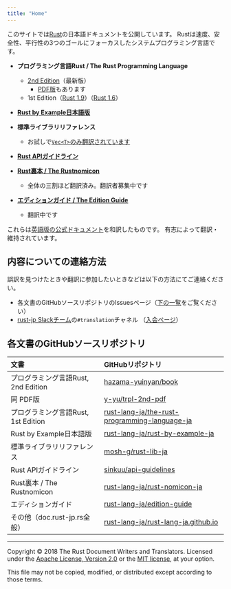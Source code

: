 ```yaml
---
title: "Home"
---
```


このサイトでは[Rust][rust-lang]の日本語ドキュメントを公開しています。
Rustは速度、安全性、平行性の3つのゴールにフォーカスしたシステムプログラミング言語です。

- **プログラミング言語Rust / The Rust Programming Language**
  * [2nd Edition][trpl2]（最新版）
    + [PDF版][trpl2-pdf]もあります
  * 1st Edition（[Rust 1.9][trpl1-1.9]）（[Rust 1.6][trpl1-1.6]）

- [**Rust by Example日本語版**][rbe]

- **標準ライブラリリファレンス**
  * お試しで[`Vec<T>`のみ翻訳されています][std-vec]

- [**Rust APIガイドライン**][api-guidelines]

- [**Rust裏本 / The Rustnomicon**][nomicon]
  + 全体の三割ほど翻訳済み。翻訳者募集中です

- [**エディションガイド / The Edition Guide**][edition-guide]
  + 翻訳中です

これらは[英語版の公式ドキュメント](https://doc.rust-lang.org/)を和訳したものです。
有志によって翻訳・維持されています。

[rust-lang]: https://www.rust-lang.org/ja-JP/
[trpl2]: https://doc.rust-jp.rs/book/second-edition/
[trpl2-pdf]: https://y-yu.github.io/trpl-2nd-pdf/book.pdf
[trpl1-1.9]: https://doc.rust-jp.rs/the-rust-programming-language-ja/1.9/book/
[trpl1-1.6]: https://doc.rust-jp.rs/the-rust-programming-language-ja/1.6/book/
[rbe]: https://doc.rust-jp.rs/rust-by-example-ja/
[std-vec]: https://mosh-g.github.io/rust-lib-doc-ja/std/vec/
[api-guidelines]: https://sinkuu.github.io/api-guidelines/
[nomicon]: https://doc.rust-jp.rs/rust-nomicon-ja/
[edition-guide]: https://doc.rust-jp.rs/edition-guide/


## 内容についての連絡方法

誤訳を見つけたときや翻訳に参加したいときなどは以下の方法にてご連絡ください。

- 各文書のGitHubソースリポジトリのIssuesページ（[下の一覧](#各文書のgithubソースリポジトリ)をご覧ください）
- [rust-jp Slackチーム][slack]の`#translation`チャネル （[入会ページ][slack-reg]）

[slack]: https://rust-jp.slack.com
[slack-reg]: http://rust-jp.herokuapp.com


## 各文書のGitHubソースリポジトリ

| 文書 | GitHubリポジトリ |
|:--- |:--- |
| プログラミング言語Rust, 2nd Edition | [hazama-yuinyan/book][gh-trpl2] |
| 同 PDF版 | [y-yu/trpl-2nd-pdf][gh-trpl2-pdf] |
| プログラミング言語Rust, 1st Edition | [rust-lang-ja/the-rust-programming-language-ja][gh-trpl1] |
| Rust by Example日本語版 | [rust-lang-ja/rust-by-example-ja][gh-rbe] |
| 標準ライブラリリファレンス | [mosh-g/rust-lib-ja][gh-std] |
| Rust APIガイドライン | [sinkuu/api-guidelines][gh-api-guidelines] |
| Rust裏本 / The Rustnomicon | [rust-lang-ja/rust-nomicon-ja][gh-nomicon] |
| エディションガイド | [rust-lang-ja/edition-guide][gh-edition-guide] |
| その他（doc.rust-jp.rs全般） | [rust-lang-ja/rust-lang-ja.github.io][gh-org] |

[gh-trpl2]: https://github.com/hazama-yuinyan/book
[gh-trpl2-pdf]: https://github.com/y-yu/trpl-2nd-pdf
[gh-trpl1]: https://github.com/rust-lang-ja/the-rust-programming-language-ja
[gh-rbe]: https://github.com/rust-lang-ja/rust-by-example-ja
[gh-std]: https://github.com/mosh-g/rust-lib-ja
[gh-api-guidelines]: https://github.com/sinkuu/api-guidelines
[gh-nomicon]: https://github.com/rust-lang-ja/rust-nomicon-ja
[gh-edition-guide]: https://github.com/rust-lang-ja/edition-guide
[gh-org]: https://github.com/rust-lang-ja/rust-lang-ja.github.io


* * *

Copyright &copy; 2018 The Rust Document Writers and Translators. Licensed under
the [Apache License, Version 2.0](http://www.apache.org/licenses/LICENSE-2.0) or
the [MIT license](https://opensource.org/licenses/MIT), at your option.

This file may not be copied, modified, or distributed except according to those terms.
